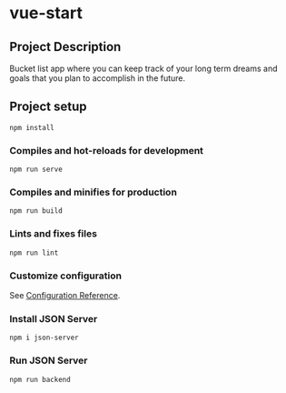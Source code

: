 # vue-start

## Project Description
Bucket list app where you can keep track of your long term dreams and goals that you plan to accomplish in the future.

## Project setup
```
npm install
```

### Compiles and hot-reloads for development
```
npm run serve
```

### Compiles and minifies for production
```
npm run build
```

### Lints and fixes files
```
npm run lint
```

### Customize configuration
See [Configuration Reference](https://cli.vuejs.org/config/).

### Install JSON Server
```
npm i json-server
```

### Run JSON Server
```
npm run backend
```
